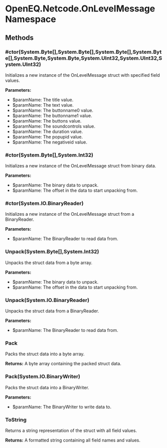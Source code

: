 ﻿# OpenEQ.Netcode.OnLevelMessage Namespace

## Methods

### #ctor(System.Byte[],System.Byte[],System.Byte[],System.Byte[],System.Byte,System.Byte,System.UInt32,System.UInt32,System.UInt32)

Initializes a new instance of the OnLevelMessage struct with specified field values.

**Parameters:**

- $paramName: The title value.
- $paramName: The text value.
- $paramName: The buttonname0 value.
- $paramName: The buttonname1 value.
- $paramName: The buttons value.
- $paramName: The soundcontrols value.
- $paramName: The duration value.
- $paramName: The popupid value.
- $paramName: The negativeid value.

### #ctor(System.Byte[],System.Int32)

Initializes a new instance of the OnLevelMessage struct from binary data.

**Parameters:**

- $paramName: The binary data to unpack.
- $paramName: The offset in the data to start unpacking from.

### #ctor(System.IO.BinaryReader)

Initializes a new instance of the OnLevelMessage struct from a BinaryReader.

**Parameters:**

- $paramName: The BinaryReader to read data from.

### Unpack(System.Byte[],System.Int32)

Unpacks the struct data from a byte array.

**Parameters:**

- $paramName: The binary data to unpack.
- $paramName: The offset in the data to start unpacking from.

### Unpack(System.IO.BinaryReader)

Unpacks the struct data from a BinaryReader.

**Parameters:**

- $paramName: The BinaryReader to read data from.

### Pack

Packs the struct data into a byte array.

**Returns:** A byte array containing the packed struct data.

### Pack(System.IO.BinaryWriter)

Packs the struct data into a BinaryWriter.

**Parameters:**

- $paramName: The BinaryWriter to write data to.

### ToString

Returns a string representation of the struct with all field values.

**Returns:** A formatted string containing all field names and values.


